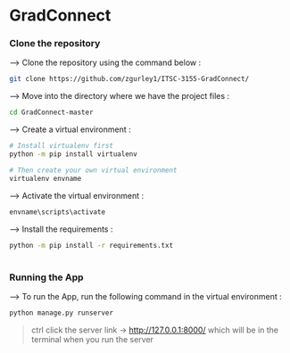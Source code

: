 
# GradConnect
</div>

### Clone the repository

--> Clone the repository using the command below :
```bash
git clone https://github.com/zgurley1/ITSC-3155-GradConnect/

```

--> Move into the directory where we have the project files : 
```bash
cd GradConnect-master

```

--> Create a virtual environment :
```bash
# Install virtualenv first
python -m pip install virtualenv

# Then create your own virtual environment
virtualenv envname

```

--> Activate the virtual environment :
```bash
envname\scripts\activate

```

--> Install the requirements :
```bash
python -m pip install -r requirements.txt

```

#

### Running the App

--> To run the App, run the following command in the virtual environment :
```bash
python manage.py runserver

```

> ctrl click the server link -> http://127.0.0.1:8000/ which will be in the terminal when you run the server
